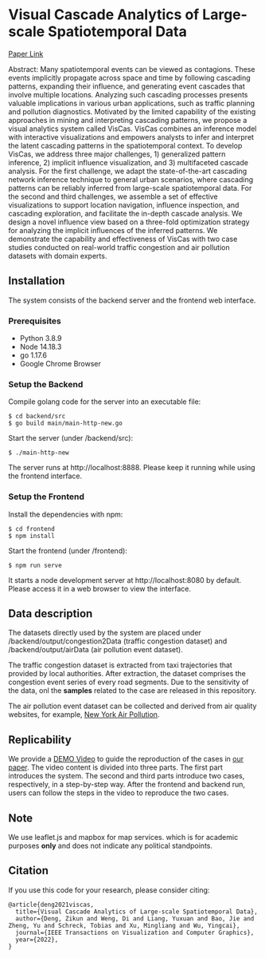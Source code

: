 # Visual Cascade Analytics of Large-scale Spatiotemporal Data

[Paper Link](https://zjuidg.org/source/projects/VisCas/VisCas.pdf)

Abstract: Many spatiotemporal events can be viewed as contagions. These events implicitly propagate across space and time by following cascading patterns, expanding their influence, and generating event cascades that involve multiple locations. Analyzing such cascading processes presents valuable implications in various urban applications, such as traffic planning and pollution diagnostics. Motivated by the limited capability of the existing approaches in mining and interpreting cascading patterns, we propose a visual analytics system called VisCas. VisCas combines an inference model with interactive visualizations and empowers analysts to infer and interpret the latent cascading patterns in the spatiotemporal context. To develop VisCas, we address three major challenges, 1) generalized pattern inference, 2) implicit influence visualization, and 3) multifaceted cascade analysis. For the first challenge, we adapt the state-of-the-art cascading network inference technique to general urban scenarios, where cascading patterns can be reliably inferred from large-scale spatiotemporal data. For the second and third challenges, we assemble a set of effective visualizations to support location navigation, influence inspection, and cascading exploration, and facilitate the in-depth cascade analysis. We design a novel influence view based on a three-fold optimization strategy for analyzing the implicit influences of the inferred patterns. We demonstrate the capability and effectiveness of VisCas with two case studies conducted on real-world traffic congestion and air pollution datasets with domain experts.


## Installation
The system consists of the backend server and the frontend web interface.

### Prerequisites
* Python 3.8.9
* Node 14.18.3
* go 1.17.6
* Google Chrome Browser

### Setup the Backend
Compile golang code for the server into an executable file:
```shell script
$ cd backend/src
$ go build main/main-http-new.go
```

Start the server (under /backend/src):
```shell script
$ ./main-http-new
```
The server runs at http://localhost:8888. Please keep it running while using the frontend interface.

### Setup the Frontend
Install the dependencies with npm:
```shell script
$ cd frontend
$ npm install
```

Start the frontend (under /frontend):
```shell script
$ npm run serve
```

It starts a node development server at http://localhost:8080 by default. Please access it in a web browser to view the interface.



## Data description

The datasets directly used by the system are placed under /backend/output/congestion2Data (traffic congestion dataset) and /backend/output/airData (air pollution event dataset).

The traffic congestion dataset is extracted from taxi trajectories that provided by local authorities.
After extraction, the dataset comprises the congestion event series of every road segments.
Due to the sensitivity of the data, onl the **samples** related to the case are released in this repository.

The air pollution event dataset can be collected and derived from air quality websites, for example, [New York Air Pollution](https://aqicn.org/city/usa/newyork/).


## Replicability

We provide a [DEMO Video](https://www.youtube.com/watch?v=IVSf0BNRC_c&t=3s) to guide the reproduction of the cases in [our paper](https://zjuidg.org/source/projects/VisCas/VisCas.pdf). 
The video content is divided into three parts.
The first part introduces the system.
The second and third parts introduce two cases, respectively, in a step-by-step way.
After the frontend and backend run, users can follow the steps in the video to reproduce the two cases.

## Note
We use leaflet.js and mapbox for map services. which is for academic purposes **only** and does not indicate any political standpoints.

## Citation
If you use this code for your research, please consider citing:
```
@article{deng2021viscas,
  title={Visual Cascade Analytics of Large-scale Spatiotemporal Data},
  author={Deng, Zikun and Weng, Di and Liang, Yuxuan and Bao, Jie and Zheng, Yu and Schreck, Tobias and Xu, Mingliang and Wu, Yingcai},
  journal={IEEE Transactions on Visualization and Computer Graphics},
  year={2022},
}
```
